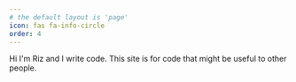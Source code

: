 ```yaml
---
# the default layout is 'page'
icon: fas fa-info-circle
order: 4
---
```

Hi I'm Riz and I write code. This site is for code that might be useful to other people.

